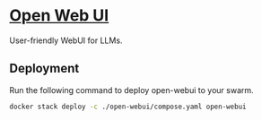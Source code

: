 # [Open Web UI](https://openwebui.com/)

User-friendly WebUI for LLMs.

## Deployment

Run the following command to deploy open-webui to your swarm.

```bash
docker stack deploy -c ./open-webui/compose.yaml open-webui
```
